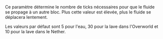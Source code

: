 Ce paramètre détermine le nombre de ticks nécessaires pour que le fluide se propage à un autre bloc. Plus cette valeur est élevée, 
plus le fluide se déplacera lentement.

Les valeurs par défaut sont 5 pour l'eau, 30 pour la lave dans l'Overworld et 10 pour la lave dans le Nether.